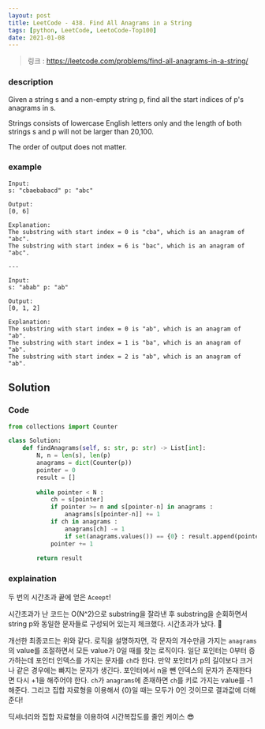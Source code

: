 ```yaml
---
layout: post
title: LeetCode - 438. Find All Anagrams in a String
tags: [python, LeetCode, LeetoCode-Top100]
date: 2021-01-08
---
```


> 링크 : https://leetcode.com/problems/find-all-anagrams-in-a-string/


### description
Given a string s and a non-empty string p, find all the start indices of p's anagrams in s.

Strings consists of lowercase English letters only and the length of both strings s and p will not be larger than 20,100.

The order of output does not matter.

### example
```
Input:
s: "cbaebabacd" p: "abc"

Output:
[0, 6]

Explanation:
The substring with start index = 0 is "cba", which is an anagram of "abc".
The substring with start index = 6 is "bac", which is an anagram of "abc".

---

Input:
s: "abab" p: "ab"

Output:
[0, 1, 2]

Explanation:
The substring with start index = 0 is "ab", which is an anagram of "ab".
The substring with start index = 1 is "ba", which is an anagram of "ab".
The substring with start index = 2 is "ab", which is an anagram of "ab".
```

## Solution

### Code

```python
from collections import Counter

class Solution:
    def findAnagrams(self, s: str, p: str) -> List[int]:
        N, n = len(s), len(p)
        anagrams = dict(Counter(p))
        pointer = 0
        result = []
        
        while pointer < N :
            ch = s[pointer]
            if pointer >= n and s[pointer-n] in anagrams :
                anagrams[s[pointer-n]] += 1
            if ch in anagrams :
                anagrams[ch] -= 1
                if set(anagrams.values()) == {0} : result.append(pointer-n+1)
            pointer += 1
        
        return result
```

### explaination

두 번의 시간초과 끝에 얻은 `Aceept`!

시간초과가 난 코드는 O(N^2)으로 substring을 잘라낸 후 substring을 순회하면서 string p와 동일한 문자들로 구성되어 있는지 체크했다. 시간초과가 났다. 🥲

개선한 최종코드는 위와 같다. 로직을 설명하자면, 각 문자의 개수만큼 가지는 `anagrams`의 value를 조절하면서 모든 value가 0일 때를 찾는 로직이다. 일단 포인터는 0부터 증가하는데 포인터 인덱스를 가지는 문자를 `ch`라 한다. 만약 포인터가 p의 길이보다 크거나 같은 경우에는 빠지는 문자가 생긴다. 포인터에서 n을 뺀 인덱스의 문자가 존재한다면 다시 +1을 해주어야 한다. `ch`가 `anagrams`에 존재하면 `ch`를 키로 가지는 value를 -1해준다. 그리고 집합 자료형을 이용해서 {0}일 때는 모두가 0인 것이므로 결과값에 더해준다!

딕셔너리와 집합 자료형을 이용하여 시간복잡도를 줄인 케이스 😎